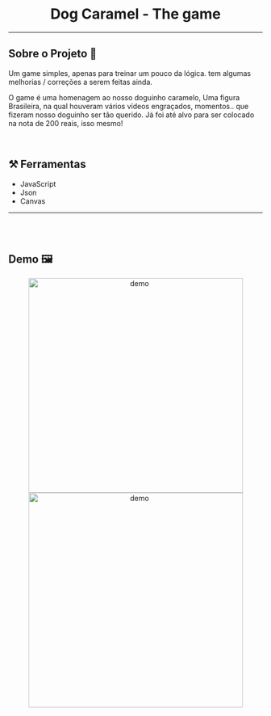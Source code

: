 <h1 style="text-align: center; font-weight: bold;">Dog Caramel - The game</h1>


---

## Sobre o Projeto 💬


Um game simples, apenas para treinar um pouco da lógica. tem algumas melhorias / correções a serem feitas ainda.

O game é uma homenagem ao nosso doguinho caramelo, Uma figura Brasileira, na qual houveram vários vídeos engraçados, momentos.. que fizeram nosso doguinho ser tão querido.  Já foi até alvo para ser colocado na nota de 200 reais, isso mesmo!

<br>

## ⚒️ Ferramentas 


- JavaScript
- Json
- Canvas

---
<br><br>

## Demo 🖼️

<div align="center" >
  
  <img src="https://i.imgur.com/0SUkyyu.png" alt="demo" height="425">
  
  <img src="https://i.imgur.com/vaj4o0u.png" alt="demo" height="425">
  
</div>


